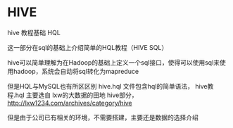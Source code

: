 # HIVE
hive 教程基础 HQL

这一部分在sql的基础上介绍简单的HQL教程（HIVE SQL）

hive可以简单理解为在Hadoop的基础上定义一个sql接口，使得可以使用sql来使用hadoop，系统会自动将sql转化为mapreduce

但是HQL与MySQL也有所区区别
hive.hql 文件包含hql的简单语法，
hive教程.hql 主要选自 lxw的大数据的田地 hive部分，
http://lxw1234.com/archives/category/hive

但是由于公司已有相关的环境，不需要搭建，主要还是数据的选择介绍
